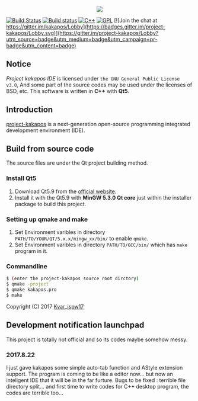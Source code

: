 <div align=center><img src="https://enkerewpo.github.io/images/Kakapos.png"></div> 

[![Build Status](https://travis-ci.org/enkerewpo/project-kakapos.svg?branch=master)](https://travis-ci.org/enkerewpo/project-kakapos)
[![Build status](https://ci.appveyor.com/api/projects/status/i6vs11mn63dyager?svg=true)](https://ci.appveyor.com/project/enkerewpo/project-kakapos)
[![C++](https://img.shields.io/badge/language-C%2B%2B-red.svg)](http://open-std.org/JTC1/SC22/WG21/)
[![GPL](https://img.shields.io/badge/license-GPLv3-blue.svg)](http://www.gnu.org/licenses/quick-guide-gplv3.html)
[![Join the chat at https://gitter.im/kakapos/Lobby](https://badges.gitter.im/project-kakapos/Lobby.svg)](https://gitter.im/project-kakapos/Lobby?utm_source=badge&utm_medium=badge&utm_campaign=pr-badge&utm_content=badge)
## Notice
_Project kakapos IDE_ is licensed under `the GNU General Public License v3.0`, And some part of the source codes may be used under the licenses of BSD, etc. This software is written in __C++__ with __Qt5__. 

## Introduction
[project-kakapos](https://github.com/enkerewpo/kakapos) is a next-generation open-source programming integrated development environment (IDE).

## Build from source code
The source files are under the Qt project building method.
### Install Qt5
1. Download Qt5.9 from the [official website](https://www.qt.io/download/).
2. Install it with the Qt5.9 with __MinGW 5.3.0 Qt core__ just within the installer package to build this project.

### Setting up qmake and make
1. Set Environment varibles in directory `PATH/TO/YOUR/QT/5.x.x/mingw_xx/bin/` to enable `qmake`.
2. Set Environment varibles in directory `PATH/TO/GCC/bin/` which has `make` program in it.

### Commandline
```bash
$ (enter the project-kakapos source root dirctory)
$ qmake -project
$ qmake kakapos.pro
$ make
```

Copyright (C) 2017 [Kvar_ispw17](mailto:enkerewpo@gmail.com)

## Development notification launchpad
This project is totally not official and so its codes maybe somehow messy.

### 2017.8.22
I just gave kakapos some simple auto-tab function and AStyle extension support.
The program is coming to be like a editor now... but now an inteligent IDE that it will be in the far furture.
Bugs to be fixed : terrible file directory split... and first time to write codes for C++ desktop program, the codes are terrible too...
